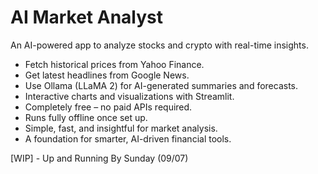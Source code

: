 # AI Market Analyst

An AI-powered app to analyze stocks and crypto with real-time insights.

- Fetch historical prices from Yahoo Finance.
- Get latest headlines from Google News.
- Use Ollama (LLaMA 2) for AI-generated summaries and forecasts.
- Interactive charts and visualizations with Streamlit.
- Completely free – no paid APIs required.
- Runs fully offline once set up.
- Simple, fast, and insightful for market analysis.
- A foundation for smarter, AI-driven financial tools.


[WIP] - Up and Running By Sunday (09/07)